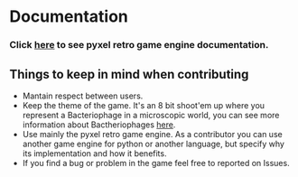 # Documentation
### Click [here](https://github.com/kitao/pyxel) to see pyxel retro game engine documentation.

## Things to keep in mind when contributing
- Mantain respect between users.
- Keep the theme of the game. It's an 8 bit shoot'em up where you represent a Bacteriophage in a microscopic world, you can see more information about Bactheriophages [here](https://en.wikipedia.org/wiki/Bacteriophage).
- Use mainly the pyxel retro game engine. As a contributor you can use another game engine for python or another language, but specify why its implementation and how it benefits.
- If you find a bug or problem in the game feel free to reported on Issues.
